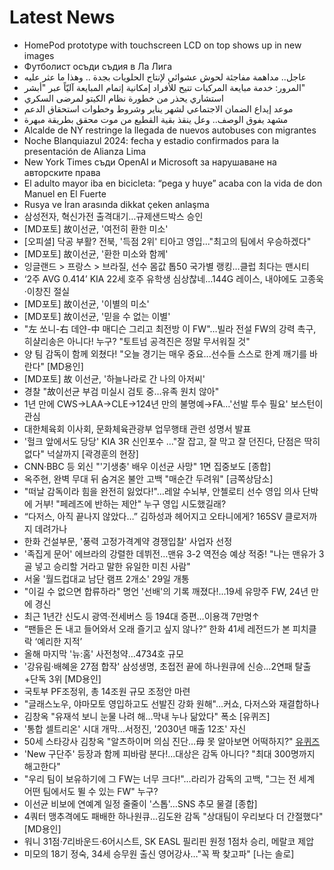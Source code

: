 # Latest News
-  HomePod prototype with touchscreen LCD on top shows up in new images
-  Футболист осъди съдия в Ла Лига
-  عاجل.. مداهمة مفاجئة لحوش عشوائي لإنتاج الحلويات بجدة .. وهذا ما عثر عليه
-  المرور: خدمة مبايعة المركبات تتيح للأفراد إمكانية إتمام المبايعة آليّاً عبر "أبشر"
-  استشاري يحذر من خطورة نظام الكيتو لمرضى السكري
-  موعد إيداع الضمان الاجتماعي لشهر يناير وشروط وخطوات استحقاق الدعم
-  مشهد يفوق الوصف.. وعل ينقذ بقية القطيع من موت محقق بطريقة مبهرة
-  Alcalde de NY restringe la llegada de nuevos autobuses con migrantes
-  Noche Blanquiazul 2024: fecha y estadio confirmados para la presentación de Alianza Lima
-  New York Times съди OpenAI и Microsoft за нарушаване на авторските права
-  El adulto mayor iba en bicicleta: “pega y huye” acaba con la vida de don Manuel en El Fuerte
-  Rusya ve İran arasında dikkat çeken anlaşma
-  삼성전자, 혁신가전 출격대기…규제샌드박스 승인
-  [MD포토] 故이선균, '여전히 환한 미소'
-  [오피셜] 닥공 부활? 전북, '득점 2위' 티아고 영입..."최고의 팀에서 우승하겠다"
-  [MD포토] 故이선균, '환한 미소와 함께'
-  잉글랜드 > 프랑스 > 브라질, 선수 몸값 톱50 국가별 랭킹…클럽 최다는 맨시티
-  ‘2주 AVG 0.414’ KIA 22세 호주 유학생 심상찮네…144G 레이스, 내야에도 고종욱·이창진 절실
-  [MD포토] 故이선균, '이별의 미소'
-  [MD포토] 故이선균, '믿을 수 없는 이별'
-  "左 쏘니-右 데얀-中 매디슨 그리고 최전방 이 FW"…빌라 전설 FW의 강력 촉구, 히샬리송은 아니다! 누구? "토트넘 공격진은 정말 무서워질 것"
-  양 팀 감독이 함께 외쳤다! "오늘 경기는 매우 중요...선수들 스스로 한계 깨기를 바란다" [MD용인]
-  [MD포토] 故 이선균, '하늘나라로 간 나의 아저씨'
-  경찰 "故이선균 부검 미실시 검토 중…유족 원치 않아"
-  1년 만에 CWS→LAA→CLE→124년 만의 불명예→FA…'선발 투수 필요' 보스턴이 관심
-  대한체육회 이사회, 문화체육관광부 업무행태 관련 성명서 발표
-  '헐크 앞에서도 당당' KIA 3R 신인포수 …"잘 잡고, 잘 막고 잘 던진다, 단점은 딱히 없다" 넉살까지 [곽경훈의 현장]
-  CNN·BBC 등 외신 "'기생충' 배우 이선균 사망" 1면 집중보도 [종합]
-  옥주현, 완벽 무대 뒤 숨겨온 불안 고백 "매순간 두려워" [금쪽상담소]
-  "떠날 감독이라 힘을 완전히 잃었다!"…레알 수뇌부, 안첼로티 선수 영입 의사 단박에 거부! "페레즈에 반하는 제안" 누구 영입 시도했길래?
-  “다저스, 아직 끝나지 않았다…” 김하성과 헤어지고 오타니에게? 165SV 클로저까지 데려가나
-  한화 건설부문, '풍력 고정가격계약 경쟁입찰' 사업자 선정
-  '족집게 문어' 에브라의 강렬한 데뷔전…맨유 3-2 역전승 예상 적중! "나는 맨유가 3골 넣고 승리할 거라고 말한 유일한 미친 사람"
-  서울 '월드컵대교 남단 램프 2개소' 29일 개통
-  "이길 수 없으면 합류하라" 명언 '선배'의 기록 깨졌다!...19세 유망주 FW, 24년 만에 경신
-  최근 1년간 신도시 광역·전세버스 등 194대 증편…이용객 7만명↑
-  “팬들은 돈 내고 들어와서 오래 즐기고 싶지 않나?” 한화 41세 레전드가 본 피치클락 ‘예리한 지적’
-  올해 마지막 '뉴:홈' 사전청약…4734호 규모
-  '강유림·배혜윤 27점 합작' 삼성생명, 초접전 끝에 하나원큐에 신승...2연패 탈출+단독 3위 [MD용인]
-  국토부 PF조정위, 총 14조원 규모 조정안 마련
-  "글래스노우, 야마모토 영입하고도 선발진 강화 원해"…커쇼, 다저스와 재결합하나
-  김창옥 "유재석 보니 눈물 나려 해…막내 누나 닮았다" 폭소 [유퀴즈]
-  '통합 셀트리온' 시대 개막…서정진, '2030년 매출 12조' 자신
-  50세 스타강사 김창옥 "알츠하이머 의심 진단…母 못 알아보면 어떡하지?" [유퀴즈](MD리뷰)
-  'New 구단주' 등장과 함께 피바람 분다!...대상은 감독 아니다? "최대 300명까지 해고한다"
-  "우리 팀이 보유하기에 그 FW는 너무 크다!"…라리가 감독의 고백, "그는 전 세계 어떤 팀에서도 뛸 수 있는 FW" 누구?
-  이선균 비보에 연예계 일정 줄줄이 '스톱'…SNS 추모 물결 [종합]
-  4쿼터 맹추격에도 패배한 하나원큐...김도완 감독 "상대팀이 우리보다 더 간절했다" [MD용인]
-  워니 31점·7리바운드·6어시스트, SK EASL 필리핀 원정 1점차 승리, 메랄코 제압
-  미모의 18기 정숙, 34세 승무원 출신 영어강사…"꼭 짝 찾고파" [나는 솔로]
